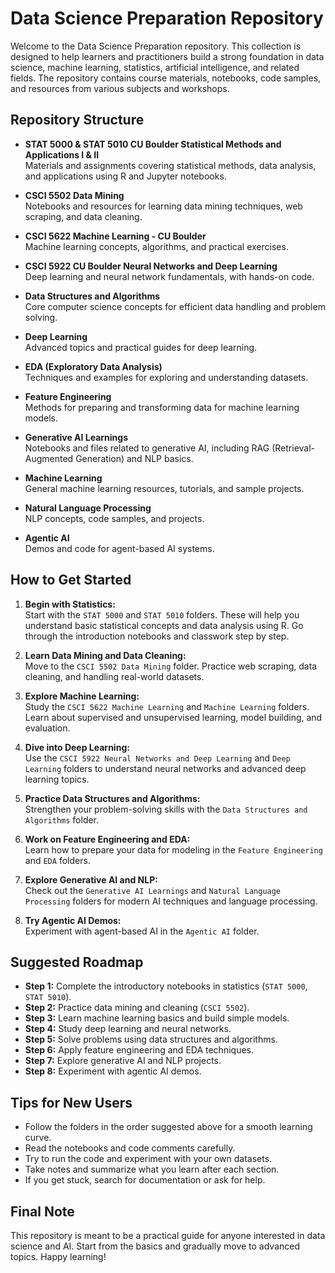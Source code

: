 # Data Science Preparation Repository

Welcome to the Data Science Preparation repository. This collection is designed to help learners and practitioners build a strong foundation in data science, machine learning, statistics, artificial intelligence, and related fields. The repository contains course materials, notebooks, code samples, and resources from various subjects and workshops.

## Repository Structure

- **STAT 5000 & STAT 5010 CU Boulder Statistical Methods and Applications I & II**  
  Materials and assignments covering statistical methods, data analysis, and applications using R and Jupyter notebooks.

- **CSCI 5502 Data Mining**  
  Notebooks and resources for learning data mining techniques, web scraping, and data cleaning.

- **CSCI 5622 Machine Learning - CU Boulder**  
  Machine learning concepts, algorithms, and practical exercises.

- **CSCI 5922 CU Boulder Neural Networks and Deep Learning**  
  Deep learning and neural network fundamentals, with hands-on code.

- **Data Structures and Algorithms**  
  Core computer science concepts for efficient data handling and problem solving.

- **Deep Learning**  
  Advanced topics and practical guides for deep learning.

- **EDA (Exploratory Data Analysis)**  
  Techniques and examples for exploring and understanding datasets.

- **Feature Engineering**  
  Methods for preparing and transforming data for machine learning models.

- **Generative AI Learnings**  
  Notebooks and files related to generative AI, including RAG (Retrieval-Augmented Generation) and NLP basics.

- **Machine Learning**  
  General machine learning resources, tutorials, and sample projects.

- **Natural Language Processing**  
  NLP concepts, code samples, and projects.

- **Agentic AI**  
  Demos and code for agent-based AI systems.

## How to Get Started

1. **Begin with Statistics:**  
   Start with the `STAT 5000` and `STAT 5010` folders. These will help you understand basic statistical concepts and data analysis using R. Go through the introduction notebooks and classwork step by step.

2. **Learn Data Mining and Data Cleaning:**  
   Move to the `CSCI 5502 Data Mining` folder. Practice web scraping, data cleaning, and handling real-world datasets.

3. **Explore Machine Learning:**  
   Study the `CSCI 5622 Machine Learning` and `Machine Learning` folders. Learn about supervised and unsupervised learning, model building, and evaluation.

4. **Dive into Deep Learning:**  
   Use the `CSCI 5922 Neural Networks and Deep Learning` and `Deep Learning` folders to understand neural networks and advanced deep learning topics.

5. **Practice Data Structures and Algorithms:**  
   Strengthen your problem-solving skills with the `Data Structures and Algorithms` folder.

6. **Work on Feature Engineering and EDA:**  
   Learn how to prepare your data for modeling in the `Feature Engineering` and `EDA` folders.

7. **Explore Generative AI and NLP:**  
   Check out the `Generative AI Learnings` and `Natural Language Processing` folders for modern AI techniques and language processing.

8. **Try Agentic AI Demos:**  
   Experiment with agent-based AI in the `Agentic AI` folder.

## Suggested Roadmap

- **Step 1:** Complete the introductory notebooks in statistics (`STAT 5000`, `STAT 5010`).
- **Step 2:** Practice data mining and cleaning (`CSCI 5502`).
- **Step 3:** Learn machine learning basics and build simple models.
- **Step 4:** Study deep learning and neural networks.
- **Step 5:** Solve problems using data structures and algorithms.
- **Step 6:** Apply feature engineering and EDA techniques.
- **Step 7:** Explore generative AI and NLP projects.
- **Step 8:** Experiment with agentic AI demos.

## Tips for New Users

- Follow the folders in the order suggested above for a smooth learning curve.
- Read the notebooks and code comments carefully.
- Try to run the code and experiment with your own datasets.
- Take notes and summarize what you learn after each section.
- If you get stuck, search for documentation or ask for help.

## Final Note

This repository is meant to be a practical guide for anyone interested in data science and AI. Start from the basics and gradually move to advanced topics. Happy learning!